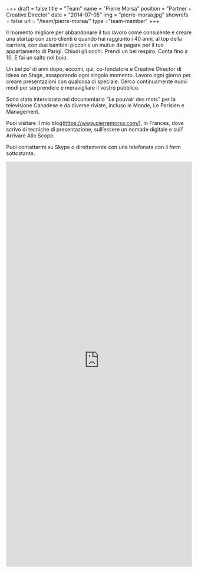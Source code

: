 +++
draft		= false
title		= "Team"
name		= "Pierre Morsa"
position 	= "Partner + Creative Director"
date 		= "2014-07-05"
img			= "pierre-morsa.jpg"
showrefs	= false
url			= "/team/pierre-morsa/"
type		="team-member"
+++

Il momento migliore per abbandonare il tuo lavoro come consulente e creare una startup con zero clienti è quando hai raggiunto i 40 anni, al top della carriera, con due bambini piccoli e un mutuo da pagare per il tuo appartamento di Parigi. Chiudi gli occhi. Prendi un bel respiro. Conta fino a 10. E fai un salto nel buio. 

Un bel po’ di anni dopo, eccomi, qui, co-fondatore e Creative Director di Ideas on Stage, assaporando ogni singolo momento. Lavoro ogni giorno per creare presentazioni con qualcosa di speciale. Cerco continuamente nuovi modi per sorprendere e meravigliare il vostro pubblico. 

Sono stato intervistato nel documentario “Le pouvoir des mots” per la televisione Canadese e da diverse riviste, incluso le Monde, Le Parisien e Management. 

Puoi visitare il mio blog(https://www.pierremorsa.com/), in Frances, dove scrivo di tecniche di presentazione, sull’essere un nomade digitale e sull’ Arrivare Allo Scopo.  

Puoi contattarmi su Skype o direttamente con una telefonata con il form sottostante. 

<iframe src="https://pierremorsa-calls.youcanbook.me/?noframe=true&skipHeaderFooter=true" id="ycbmiframepierremorsa-calls" style="width:100%;height:1100px;border:0px;background-color:transparent;" frameborder="0" allowtransparency="true"></iframe>

